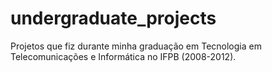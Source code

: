 undergraduate_projects
======================

Projetos que fiz durante minha graduação em Tecnologia em Telecomunicações e Informática no IFPB (2008-2012).
